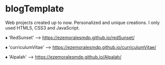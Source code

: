 # blogTemplate
Web projects created up to now. Personalized and unique creations. I only used HTML5, CSS3 and JavaScript.

:diamonds: 'RedSunset' --> https://ezemoralesmdp.github.io/redSunset/

:diamonds: 'curriculumVitae' --> https://ezemoralesmdp.github.io/curriculumVitae/

:diamonds: 'Alpalah' --> https://ezemoralesmdp.github.io/Alpalah/
